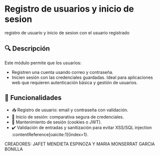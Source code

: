 # Registro de usuarios y inicio de sesion 

registro de usuario y inicio de sesion con el usuario registrado


## 🔍 Descripción
Este módulo permite que los usuarios:
- Registren una cuenta usando correo y contraseña.
- Inicien sesión con las credenciales guardadas.
Ideal para aplicaciones web que requieren autenticación básica y gestión de usuarios.

## 🧩 Funcionalidades

- 📥 Registro de usuario: email y contraseña con validación.
- 🔐 Inicio de sesión: comparativa segura de credenciales.
- 🔄 Mantenimiento de sesión (cookies o JWT).
- ✔️ Validación de entradas y sanitización para evitar XSS/SQL injection :contentReference[oaicite:1]{index=1}.

CREADORES:
JAFET MENDIETA ESPINOZA Y MARIA MONSERRAT GARCIA BONILLA





